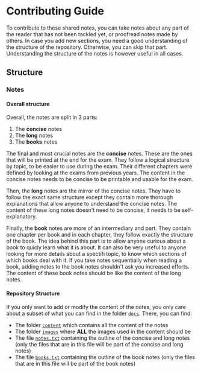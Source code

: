 # Contributing Guide

To contribute to these shared notes, you can take notes about any part of the reader that has not been tackled yet, or proofread notes made by others.
In case you add new sections, you need a good understanding of the structure of the repository.
Otherwise, you can skip that part.
Understanding the structure of the notes is however useful in all cases.

## Structure

### Notes

#### Overall structure

Overall, the notes are split in 3 parts:

1. The **concise** notes
2. The **long** notes
3. The **books** notes

The final and most crucial notes are the **concise** notes.
These are the ones that will be printed at the end for the exam.
They follow a logical structure by topic, to be easier to use during the exam.
Their different chapters were defined by looking at the exams from previous years.
The content in the concise notes needs to be concise to be printable and usable for the exam.

Then, the **long** notes are the mirror of the concise notes.
They have to follow the exact same structure except they contain more thorough explanations that allow anyone to understand the concise notes.
The content of these long notes doesn't need to be concise, it needs to be self-explanatory.

Finally, the **book** notes are more of an intermediary and part.
They contain one chapter per book and in each chapter, they follow exactly the structure of the book.
The idea behind this part is to allow anyone curious about a book to quicly learn what it is about.
It can also be very useful to anyone looking for more details about a spectifi topic, to know which sections of which books deal with it.
If you take notes sequentially when reading a book, adding notes to the book notes shouldn't ask you increased efforts.
The content of these book notes should be like the content of the long notes.

#### Repository Structure

If you only want to add or modify the content of the notes, you only care about a subset of what you can find in the folder [`docs`](docs).
There, you can find:

- The folder [`content`](docs/content) which contains all the content of the notes
- The folder [`images`](docs/images) where **ALL** the images used in the content should be
- The file [`notes.txt`](docs/notes.txt) containing the outline of the concise and long notes (only the files that are in this file will be part of the concise and long notes)
- The file [`books.txt`](docs/books.txt) containing the outline of the book notes (only the files that are in this file will be part of the book notes)
